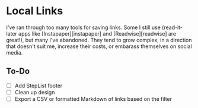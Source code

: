 # Local Links

I've ran through too many tools for saving links. Some I still use (read-it-later apps like [Instapaper][instapaper] and [Readwise][readwise] are great!), but many I've abandoned. They tend to grow complex, in a direction that doesn't suit me, increase their costs, or embarass themselves on social media.

## To-Do

- [ ] Add StepList footer
- [ ] Clean up design
- [ ] Export a CSV or formatted Markdown of links based on the filter